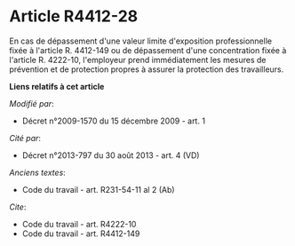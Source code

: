 # Article R4412-28

En cas de dépassement d'une valeur limite d'exposition professionnelle fixée à l'article R. 4412-149 ou de dépassement d'une
concentration fixée à l'article R. 4222-10, l'employeur prend immédiatement les mesures de prévention et de protection
propres à assurer la protection des travailleurs.

**Liens relatifs à cet article**

_Modifié par_:

  - Décret n°2009-1570 du 15 décembre 2009 - art. 1

_Cité par_:

  - Décret n°2013-797 du 30 août 2013 - art. 4 (VD)

_Anciens textes_:

  - Code du travail - art. R231-54-11 al 2 (Ab)

_Cite_:

  - Code du travail - art. R4222-10
  - Code du travail - art. R4412-149
